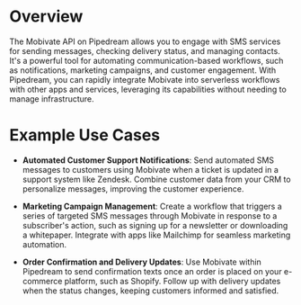 # Overview

The Mobivate API on Pipedream allows you to engage with SMS services for sending messages, checking delivery status, and managing contacts. It's a powerful tool for automating communication-based workflows, such as notifications, marketing campaigns, and customer engagement. With Pipedream, you can rapidly integrate Mobivate into serverless workflows with other apps and services, leveraging its capabilities without needing to manage infrastructure.

# Example Use Cases

- **Automated Customer Support Notifications**: Send automated SMS messages to customers using Mobivate when a ticket is updated in a support system like Zendesk. Combine customer data from your CRM to personalize messages, improving the customer experience.

- **Marketing Campaign Management**: Create a workflow that triggers a series of targeted SMS messages through Mobivate in response to a subscriber's action, such as signing up for a newsletter or downloading a whitepaper. Integrate with apps like Mailchimp for seamless marketing automation.

- **Order Confirmation and Delivery Updates**: Use Mobivate within Pipedream to send confirmation texts once an order is placed on your e-commerce platform, such as Shopify. Follow up with delivery updates when the status changes, keeping customers informed and satisfied.
